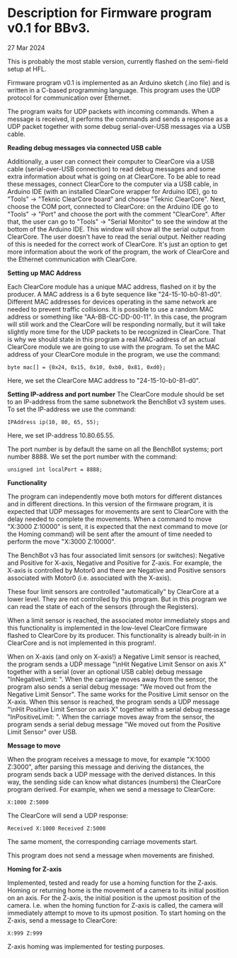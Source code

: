# Description for Firmware program v0.1 for BBv3.

27 Mar 2024

This is probably the most stable version, currently flashed on the semi-field setup at HFL.

Firmware program v0.1 is implemented as an Arduino sketch (.ino file) and is written in a C-based programming language. This program uses the UDP protocol for communication over Ethernet. 

The program waits for UDP packets with incoming commands. When a message is received, it performs the commands and sends a response as a UDP packet together with some debug serial-over-USB messages via a USB cable.

**Reading debug messages via connected USB cable**

Additionally, a user can connect their computer to ClearCore via a USB cable (serial-over-USB connection) to read debug messages and some extra information about what is going on at ClearCore. To be able to read these messages, connect ClearCore to the computer via a USB cable, in Arduino IDE (with an installed ClearCore wrapper for Arduino IDE), go to "Tools" -> "Teknic ClearCore board" and choose "Teknic ClearCore". Next, choose the COM port, connected to ClearCore: on the Arduino IDE go to "Tools" -> "Port" and choose the port with the comment "ClearCore". After that, the user can go to "Tools" -> "Serial Monitor" to see the window at the bottom of the Arduino IDE. This window will show all the serial output from ClearCore.
The user doesn't have to read the serial output. Neither reading of this is needed for the correct work of ClearCore. It's just an option to get more information about the work of the program, the work of ClearCore and the Ethernet communication with ClearCore.


**Setting up MAC Address**

Each ClearCore module has a unique MAC address, flashed on it by the producer. A MAC address is a 6 byte sequence like "24-15-10-b0-81-d0". Different MAC addresses for devices operating in the same network are needed to prevent traffic collisions. It is possible to use a random MAC address or something like "AA-BB-CC-DD-00-11". In this case, the program will still work and the ClearCore will be responding normally, but it will take slightly more time for the UDP packets to be recognized in ClearCore. That is why we should state in this program a real MAC-address of an actual ClearCore module we are going to use with the program.
To set the MAC address of your ClearCore module in the program, we use the command:
```
byte mac[] = {0x24, 0x15, 0x10, 0xb0, 0x81, 0xd0};
```
Here, we set the ClearCore MAC address to "24-15-10-b0-81-d0".


**Setting IP-address and port number**
The ClearCore module should be set to an IP-address from the same subnetwork the BenchBot v3 system uses. To set the IP-address we use the command:
```
IPAddress ip(10, 80, 65, 55);
```
Here, we set IP-address 10.80.65.55.

The port number is by default the same on all the BenchBot systems; port number 8888.
We set the port number with the command:
```
unsigned int localPort = 8888;
```

**Functionality**

The program can independently move both motors for different distances and in different directions. In this version of the firmware program, it is expected that UDP messages for movements are sent to ClearCore with the delay needed to complete the movements. When a command to move "X:3000 Z:10000" is sent, it is expected that the next command to move (or the Homing command) will be sent after the amount of time needed to perform the move "X:3000 Z:10000".

The BenchBot v3 has four associated limit sensors (or switches): Negative and Positive for X-axis, Negative and Positive for Z-axis. For example, the X-axis is controlled by Motor0 and there are Negative and Positive sensors associated with Motor0 (i.e. associated with the X-axis).

These four limit sensors are controlled "automatically" by ClearCore at a lower level. They are not controlled by this program. But in this program we can read the state of each of the sensors (through the Registers).

When a limit sensor is reached, the associated motor immediately stops and this functionality is implemented in the low-level ClearCore firmware flashed to ClearCore by its producer. This functionality is already built-in in ClearCore and is not implemented in this program!.

When on X-axis (and only on X-axis!) a Negative Limit sensor is reached, the program sends a UDP message "\nHit Negative Limit Sensor on axis X" together with a serial (over an optional USB cable) debug message "InNegativeLimit:  ". When the carriage moves away from the sensor, the program also sends a serial debug message: "We moved out from the Negative Limit Sensor".
The same works for the Positive Limit sensor on the X-axis. When this sensor is reached, the program sends a UDP message "\nHit Positive Limit Sensor on axis X" together with a serial debug message "InPositiveLimit:  ". When the carriage moves away from the sensor, the program sends a serial debug message "We moved out from the Positive Limit Sensor" over USB.


**Message to move**

When the program receives a message to move, for example "X:1000 Z:3000", after parsing this message and deriving the distances, the program sends back a UDP message with the derived distances. In this way, the sending side can know what distances (numbers) the ClearCore program derived.
For example, when we send a message to ClearCore: 
```
X:1000 Z:5000
```
The ClearCore will send a UDP response:
```
Received X:1000 Received Z:5000
```
The same moment, the corresponding carriage movements start.

This program does not send a message when movements are finished.


**Homing for Z-axis**

Implemented, tested and ready for use a homing function for the Z-axis.
Homing or returning home is the movement of a camera to its initial position on an axis. For the Z-axis, the initial position is the upmost position of the camera. I.e. when the homing function for Z-axis is called, the camera will immediately attempt to move to its upmost position.
To start homing on the Z-axis, send a message to ClearCore:
```
X:999 Z:999
```
Z-axis homing was implemented for testing purposes.
